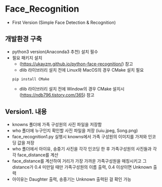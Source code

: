 # Face_Recognition

- First Version (Simple Face Detection & Recognition)

개발환경 구축
---------------------------------------------------
- python3 version(Anaconda3 추천) 설치 필수
- 필요 패키지 설치
  - (https://ukayzm.github.io/python-face-recognition/) 참고
  - dlib 라이브러리 설치 전에 Linux와 MacOS의 경우 CMake 설치 필요
  <pre><code>pip install CMake</code></pre>
  - dlib 라이브러리 설치 전에 Window의 경우 CMake 설치시 (https://ndb796.tistory.com/365) 참고

  
Version1. 내용
---------------------------------------------------
- knowns 폴더에 가족 구성원의 사진 파일을 저장함
- who 폴더에 누구인지 확인할 사진 파일을 저장 (iuiu.jpeg, Song.png)
- face_recognition1.py 실행시 knowns에서 가족 구성원의 이미지를 가져와 인코딩 값을 저장
- who 폴더에서 아이유, 송중기 사진을 각각 인코딩 한 후 가족구성원의 사진들과 각각 face_distance를 계산
- face_distance를 계산하여 거리가 가장 가까운 가족구성원을 매칭시키고 그 distance가 0.4 미만일 때만 가족구성원의 이름 출력, 0.4 이상이면 Unknown 출력
- 아이유는 Daughter 출력, 송중기는 Unknown 출력된 걸 확인 가능
